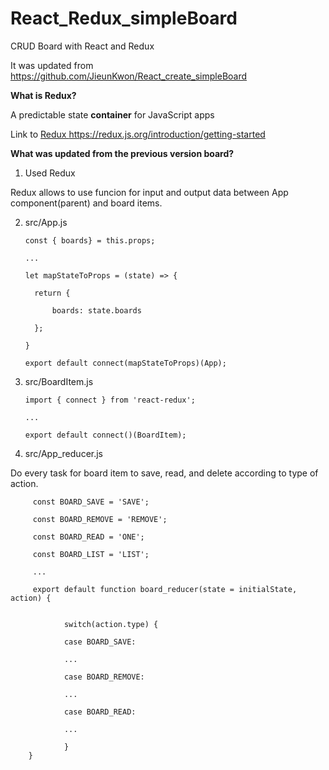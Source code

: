 # React_Redux_simpleBoard

CRUD Board with React and Redux

It was updated from https://github.com/JieunKwon/React_create_simpleBoard


<b> What is Redux? </b>

A predictable state <b>container</b> for JavaScript apps

Link to <a href='https://redux.js.org/introduction/getting-started'>Redux https://redux.js.org/introduction/getting-started </a>



<b> What was updated from the previous version board? </b>

1. Used Redux

Redux allows to use funcion for input and output data between App component(parent) and board items.
 

2. src/App.js


       const { boards} = this.props;
       
       ...  
       
       let mapStateToProps = (state) => {

         return {

             boards: state.boards

         };

       }

       export default connect(mapStateToProps)(App);
       
       
3. src/BoardItem.js 
       
       import { connect } from 'react-redux';
       
       ...
       
       export default connect()(BoardItem);
       
       
4. src/App_reducer.js

Do every task for board item to save, read, and delete according to type of action.

        
         const BOARD_SAVE = 'SAVE';

         const BOARD_REMOVE = 'REMOVE';

         const BOARD_READ = 'ONE';

         const BOARD_LIST = 'LIST';

         ...

         export default function board_reducer(state = initialState, action) {


                switch(action.type) {

                case BOARD_SAVE:

                ...

                case BOARD_REMOVE:

                ...

                case BOARD_READ:

                ...

                }
        }        
               

